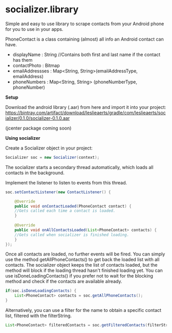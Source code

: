 socializer.library
==============

Simple and easy to use library to scrape contacts from your Android phone for you to use in your apps.

PhoneContact is a class containing (almost) all info an Android contact can have.
* displayName : String //Contains both first and last name if the contact has them
* contactPhoto : Bitmap
* emailAddressses : Map<String, String>(emailAddressType, emailAddress)
* phoneNumbers : Map<String, String> (phoneNumberType, phoneNumber)

<b>Setup</b>

Download the android library (.aar) from here and import it into your project:
https://bintray.com/artifact/download/leslieaerts/gradle/com/leslieaerts/socializer/0.1.0/socializer-0.1.0.aar

(jcenter package coming soon)

<b>Using socializer</b>

Create a Socializer object in your project:
```java
Socializer soc = new Socializer(context);
``` 

The socializer starts a secondary thread automatically, which loads all contacts in the background.

Implement the listener to listen to events from this thread.

```java	
soc.setContactListener(new ContactListener() {

	@Override
	public void onContactLoaded(PhoneContact contact) {
	//Gets called each time a contact is loaded.
	}
		
	@Override
	public void onAllContactsLoaded(List<PhoneContact> contacts) {
	//Gets called when socializer is finished loading.
	}
});
```

Once all contacts are loaded, no further events will be fired. You can simply use the method getAllPhoneContacts() to get back the loaded list with all contacts. The socializer object keeps the list of contacts loaded, but the method will block if the loading thread hasn't finished loading yet. You can use isDoneLoadingContacts() if you prefer not to wait for the blocking method and check if the contacts are available already.

```java	
if(soc.isDoneLoadingContacts) {
	List<PhoneContact> contacts = soc.getAllPhoneContacts();
}
``` 
Alternatively, you can use a filter for the name to obtain a specific contact list, filtered with the filterString.
```java	
List<PhoneContact> filteredContacts = soc.getFilteredContacts(filterString);
```

